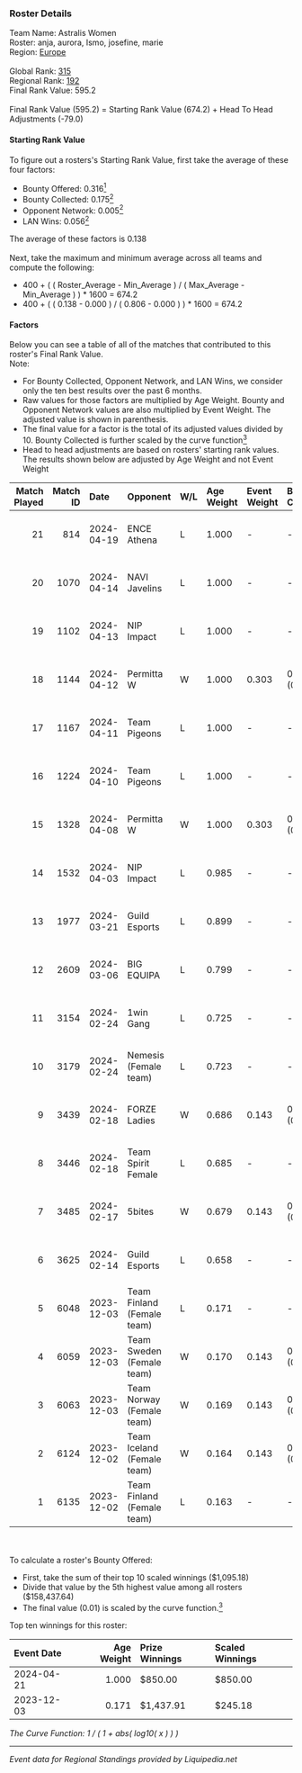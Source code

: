 ### Roster Details<br />
Team Name: Astralis Women<br />
Roster: anja, aurora, Ismo, josefine, marie<br />
Region: [Europe]( ../standings_europe.md)<br />
<br />
Global Rank: [315](../standings_global.md)<br />
Regional Rank: [192]( ../standings_europe.md)<br />
Final Rank Value:  595.2<br />
<br />
Final Rank Value (595.2) = Starting Rank Value (674.2) + Head To Head Adjustments (-79.0)<br />

#### Starting Rank Value<br />
To figure out a rosters's Starting Rank Value, first take the average of these four factors:<br />
- Bounty Offered: 0.316[<sup>1</sup>](#table2)
- Bounty Collected: 0.175[<sup>2</sup>](#table1)
- Opponent Network: 0.005[<sup>2</sup>](#table1)
- LAN Wins: 0.056[<sup>2</sup>](#table1)

The average of these factors is 0.138<br />
<br />
Next, take the maximum and minimum average across all teams and compute the following:<br />
- 400 + ( ( Roster_Average - Min_Average ) / ( Max_Average - Min_Average ) ) * 1600 = 674.2
- 400 + ( ( 0.138 - 0.000 ) / ( 0.806 - 0.000 ) ) * 1600 = 674.2


#### Factors<br />
Below you can see a table of all of the matches that contributed to this roster's Final Rank Value.<br />
Note:<br />

- For Bounty Collected, Opponent Network, and LAN Wins, we consider only the ten best results over the past 6 months.
- Raw values for those factors are multiplied by Age Weight. Bounty and Opponent Network values are also multiplied by Event Weight. The adjusted value is shown in parenthesis.
- The final value for a factor is the total of its adjusted values divided by 10. Bounty Collected is further scaled by the curve function[<sup>3</sup>](#curveFunction)
- Head to head adjustments are based on rosters' starting rank values. The results shown below are adjusted by Age Weight and not Event Weight
<span id="table1"></span><br />


| Match Played | Match ID | Date       | Opponent                   | W/L | Age Weight | Event Weight | Bounty Collected | Opponent Network | LAN Wins      | H2H Adj. | Roster                                    |
| -: | -: | :- | :- | :- | :- | :- | :- | :- | :- | -: | :- |
|           21 |      814 | 2024-04-19 | ENCE Athena                | L   | 1.000      | -            | -                | -                | -             |   -11.38 | anja, aurora, Ismo, josefine, marie       |
|           20 |     1070 | 2024-04-14 | NAVI Javelins              | L   | 1.000      | -            | -                | -                | -             |    -6.58 | anja, aurora, Ismo, josefine, marie       |
|           19 |     1102 | 2024-04-13 | NIP Impact                 | L   | 1.000      | -            | -                | -                | -             |    -9.34 | anja, aurora, Ismo, josefine, marie       |
|           18 |     1144 | 2024-04-12 | Permitta W                 | W   | 1.000      | 0.303        | 0.000 (0.000)    | 0.070 (0.021)    | false (0.000) |    11.20 | anja, aurora, Ismo, josefine, marie       |
|           17 |     1167 | 2024-04-11 | Team Pigeons               | L   | 1.000      | -            | -                | -                | -             |    -4.54 | anja, aurora, Ismo, josefine, marie       |
|           16 |     1224 | 2024-04-10 | Team Pigeons               | L   | 1.000      | -            | -                | -                | -             |    -4.74 | anja, aurora, Ismo, josefine, marie       |
|           15 |     1328 | 2024-04-08 | Permitta W                 | W   | 1.000      | 0.303        | 0.000 (0.000)    | 0.070 (0.021)    | false (0.000) |    10.78 | anja, aurora, Ismo, josefine, marie       |
|           14 |     1532 | 2024-04-03 | NIP Impact                 | L   | 0.985      | -            | -                | -                | -             |   -11.04 | anja, aurora, Ismo, josefine, marie       |
|           13 |     1977 | 2024-03-21 | Guild Esports              | L   | 0.899      | -            | -                | -                | -             |   -10.49 | anja, aurora, Ismo, josefine, marie       |
|           12 |     2609 | 2024-03-06 | BIG EQUIPA                 | L   | 0.799      | -            | -                | -                | -             |    -8.81 | anja, aurora, Ismo, josefine, marie       |
|           11 |     3154 | 2024-02-24 | 1win Gang                  | L   | 0.725      | -            | -                | -                | -             |   -11.25 | anja, aurora, Ismo, josefine, marie       |
|           10 |     3179 | 2024-02-24 | Nemesis (Female team)      | L   | 0.723      | -            | -                | -                | -             |   -16.48 | anja, aurora, Ismo, josefine, marie       |
|            9 |     3439 | 2024-02-18 | FORZE Ladies               | W   | 0.686      | 0.143        | 0.002 (0.000)    | 0.057 (0.006)    | false (0.000) |    10.32 | anja, aurora, Ismo, josefine, marie       |
|            8 |     3446 | 2024-02-18 | Team Spirit Female         | L   | 0.685      | -            | -                | -                | -             |    -9.73 | anja, aurora, Ismo, josefine, marie       |
|            7 |     3485 | 2024-02-17 | 5bites                     | W   | 0.679      | 0.143        | 0.000 (0.000)    | 0.000 (0.000)    | false (0.000) |     3.93 | anja, aurora, Ismo, josefine, marie       |
|            6 |     3625 | 2024-02-14 | Guild Esports              | L   | 0.658      | -            | -                | -                | -             |    -9.02 | anja, aurora, Ismo, josefine, marie       |
|            5 |     6048 | 2023-12-03 | Team Finland (Female team) | L   | 0.171      | -            | -                | -                | -             |    -2.70 | amyb, miLo, oona, Siljeeeh, Waldee        |
|            4 |     6059 | 2023-12-03 | Team Sweden (Female team)  | W   | 0.170      | 0.143        | 0.000 (0.000)    | 0.017 (0.000)    | true (0.170)  |     1.56 | anja, aurora, Ismo, josefine, marie       |
|            3 |     6063 | 2023-12-03 | Team Norway (Female team)  | W   | 0.169      | 0.143        | 0.000 (0.000)    | 0.006 (0.000)    | true (0.169)  |     0.98 | anja, aurora, Ismo, josefine, marie       |
|            2 |     6124 | 2023-12-02 | Team Iceland (Female team) | W   | 0.164      | 0.143        | 0.000 (0.000)    | 0.000 (0.000)    | true (0.164)  |     0.92 | Eneka, Jazzycakes, nutellaalb, S1u, tania |
|            1 |     6135 | 2023-12-02 | Team Finland (Female team) | L   | 0.163      | -            | -                | -                | -             |    -2.58 | anja, aurora, Ismo, josefine, marie       |

<br />
<span id="table2"></span><br />
To calculate a roster's Bounty Offered:<br />

- First, take the sum of their top 10 scaled winnings ($1,095.18)
- Divide that value by the 5th highest value among all rosters ($158,437.64)
- The final value (0.01) is scaled by the curve function.[<sup>3</sup>](#curveFunction)

Top ten winnings for this roster:<br />

| Event Date | Age Weight | Prize Winnings | Scaled Winnings |
| :- | -: | :- | :- |
| 2024-04-21 |      1.000 | $850.00        | $850.00         |
| 2023-12-03 |      0.171 | $1,437.91      | $245.18         |


<span id="curveFunction"></span>_The Curve Function: 1 / ( 1 + abs( log10( x ) ) )_<br />

---
_Event data for Regional Standings provided by Liquipedia.net_<br />
